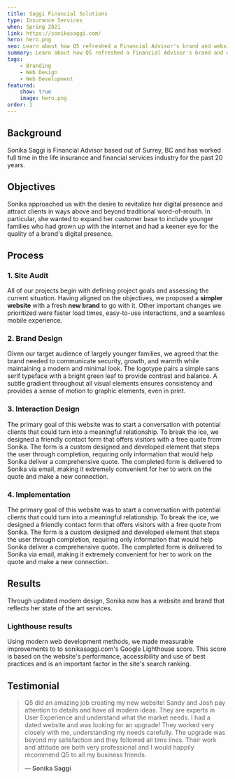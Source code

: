 ```yaml
---
title: Saggi Financial Solutions
type: Insurance Services
when: Spring 2021
link: https://sonikasaggi.com/
hero: hero.png
seo: Learn about how Q5 refreshed a Financial Advisor's brand and website
summary: Learn about how Q5 refreshed a Financial Advisor's brand and website
tags:
    - Branding
    - Web Design
    - Web Development
featured:
    show: true
    image: hero.png
order: 1
---
```

## Background
Sonika Saggi is Financial Advisor based out of Surrey, BC and has worked full time in the life insurance and financial services industry for the past 20 years.

## Objectives
Sonika approached us with the desire to revitalize her digital presence and attract clients in ways above and beyond traditional word-of-mouth. In particular, she wanted to expand her customer base to include younger families who had grown up with the internet and had a keener eye for the quality of a brand's digital presence.

## Process
<nuxt-picture src="/work/saggi/oldsite.jpg"></nuxt-picture>
### 1. Site Audit
All of our projects begin with defining project goals and assessing the current situation. Having aligned on the objectives, we proposed a **simpler website** with a fresh **new brand** to go with it. Other important changes we prioritized were faster load times, easy-to-use interactions, and a seamless mobile experience.

### 2. Brand Design
Given our target audience of largely younger families, we agreed that the brand needed to communicate security, growth, and warmth while maintaining a modern and minimal look. The logotype pairs a simple sans serif typeface with a bright green leaf to provide contrast and balance. A subtle gradient throughout all visual elements ensures consistency and provides a sense of motion to graphic elements, even in print.

### 3. Interaction Design
The primary goal of this website was to start a conversation with potential clients that could turn into a meaningful relationship. To break the ice, we designed a friendly contact form that offers visitors with a free quote from Sonika. The form is a custom designed and developed element that steps the user through completion, requiring only information that would help Sonika deliver a comprehensive quote. The completed form is delivered to Sonika via email, making it extremely convenient for her to work on the quote and make a new connection.

### 4. Implementation
The primary goal of this website was to start a conversation with potential clients that could turn into a meaningful relationship. To break the ice, we designed a friendly contact form that offers visitors with a free quote from Sonika. The form is a custom designed and developed element that steps the user through completion, requiring only information that would help Sonika deliver a comprehensive quote. The completed form is delivered to Sonika via email, making it extremely convenient for her to work on the quote and make a new connection.

## Results
Through updated modern design, Sonika now has a website and brand that reflects her state of the art services.

<nuxt-picture src="/work/saggi/lighthouse.jpg"></nuxt-picture>
### Lighthouse results
Using modern web development methods, we made measurable improvements to to sonikasaggi.com's Google Lighthouse score.  This score is based on the website's performance, accessibility and use of best practices and is an important factor in the site's search ranking.

## Testimonial
> Q5 did an amazing job creating my new website!  Sandy and Josh pay attention to details and have all modern ideas. They are experts in User Experience and understand what the market needs. I had a dated website and was looking for an upgrade! They worked very closely with me, understanding my needs carefully. The upgrade was beyond my satisfaction and they followed all time lines. Their work and attitude are both very professional and I would happily recommend Q5 to all my business friends.
>
> **— Sonika Saggi**
